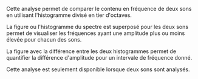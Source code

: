 Cette analyse permet de comparer le contenu en fréquence de deux sons en utilisant l'histogramme divisé en tier d'octaves. 

La figure ou l'histogramme du spectre est superposé pour les deux sons permet de visualiser les fréquences ayant une amplitude plus ou moins élevée pour chacun des sons.

La figure avec la différence entre les deux histogrammes permet de quantifier la différence d'amplitude pour un intervale de fréquence donné. 

Cette analyse est seulement disponible lorsque deux sons sont analysés.
